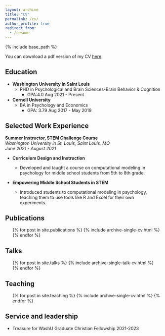 ```yaml
---
layout: archive
title: "CV"
permalink: /cv/
author_profile: true
redirect_from:
  - /resume
---
```


{% include base_path %}

You can download a pdf version of my CV [here](/files/Sophie_Su_CV.pdf). 

## Education
* **Washington University in Saint Louis**
	* PHD in Psychological and Brain Sciences-Brain Behavior & Cognition 
		* GPA:4.0 Aug 2021 - Present
*  **Cornell University**
	* BA in Psychology and Economics 
		* GPA: 3.79 Aug 2017 - May 2019 
		
## Selected Work Experience
**Summer Instructor, STEM Challenge Course**  
*Washington University in St. Louis, Saint Louis, MO*  
*June 2021 - August 2021*

- **Curriculum Design and Instruction**
  - Developed and taught a course on computational modeling in psychology for middle school students from 5th to 8th grade.

- **Empowering Middle School Students in STEM**
  - Introduced students to computational modeling in psychology, teaching them to use tools like R and Excel for their own experiments.

## Publications
  <ul>{% for post in site.publications %}
    {% include archive-single-cv.html %}
  {% endfor %}</ul>
  
## Talks

  <ul>{% for post in site.talks %}
    {% include archive-single-talk-cv.html %}
  {% endfor %}</ul>
  
## Teaching
  <ul>{% for post in site.teaching %}
    {% include archive-single-cv.html %}
  {% endfor %}</ul>
  
## Service and leadership
* Treasure for WashU Graduate Christian Fellowship  2021-2023